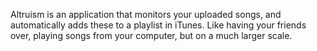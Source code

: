 Altruism is an application that monitors your uploaded songs, and automatically adds these to a playlist in iTunes. Like having your friends over, playing songs from your computer, but on a much larger scale.